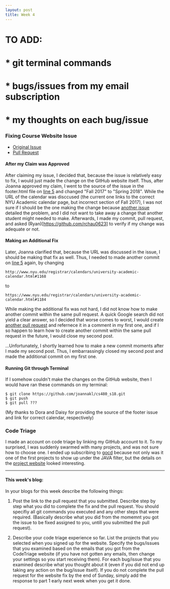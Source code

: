 ```yaml
---
layout: post
title: Week 4
---
```


# TO ADD:
# * git terminal commands
# * bugs/issues from my email subscription
# * my thoughts on each bug/issue

### Fixing Course Website Issue
* [Original Issue](https://github.com/joannakl/cs480_s18/issues/5)
* [Pull Request](https://github.com/joannakl/cs480_s18/pull/53)
#### After my Claim was Approved
After claiming my issue, I decided that, because the issue is relatively easy to fix, I would just made the change on the GitHub website itself. Thus, after Joanna approved my claim, I went to the source of the issue in the footer.html file on [line 5](https://github.com/joannakl/cs480_s18/blob/gh-pages/_includes/footer.html#L5) and changed "Fall 2017" to "Spring 2018". While the URL of the calendar was disccused (the current one links to the correct NYU Academic calendar page, but incorrect section of Fall 2017), I was not sure if I should be the one making the change because [another issue](https://github.com/joannakl/cs480_s18/issues/23) detailed the problem, and I did not want to take away a change that another student might needed to make. Afterwards, I made my commit, pull request, and asked (Ryan)[https://github.com/rchau0623] to verify if my change was adequate or not.

#### Making an Additional Fix
Later, Joanna clarified that, because the URL was discussed in the issue, I should be making that fix as well. Thus, I needed to made another commit on [line 5](https://github.com/joannakl/cs480_s18/blob/gh-pages/_includes/footer.html#L5) again, by changing
```
http://www.nyu.edu/registrar/calendars/university-academic-calendar.html#1168
```
to
```
https://www.nyu.edu/registrar/calendars/university-academic-calendar.html#1184
```
While making the additional fix was not hard, I did not know how to make another commit within the same pull request. A quick Google search did not yield a clear answer, so I decided that worse comes to worst, I would create [another pull request](https://github.com/joannakl/cs480_s18/pull/57) and refernece it in a comment in my first one, and if I so happen to learn how to create another commit within the same pull request in the future, I would close my second post.

...Unfortunately, I shortly learned how to make a new commit moments after I made my second post. Thus, I embarrassingly closed my second post and made the additional commit on my first one.

#### Running Git through Terminal
If I somehow couldn't make the changes on the GitHub website, then I would have ran these commands on my terminal:
```
$ git clone https://github.com/joannakl/cs480_s18.git
$ git push
$ git pull ???
```

(My thanks to Dora and Daisy for providing the source of the footer issue and link for correct calendar, respectively)

### Code Triage
I made an account on code triage by linking my GitHub account to it. To my surprised, I was suddenly swarmed with many projects, and was not sure how to choose one. I ended up subscribing to [gocd](https://github.com/gocd/gocdJAVA) because not only was it one of the first projects to show up under the JAVA filter, but the details on the [project website](https://www.gocd.org/) looked interesting.

-------------------
#### This week's blog:
In your blogs for this week describe the following things:
1) Post the link to the pull request that you submitted. Describe step by step what you did to complete the fix and the pull request. You should specifiy all git commands you executed and any other steps that were required. (Basically describe what you did from the momemnt you got the issue to be fixed assigned to you, untill you submitted the pull request). 

2) Describe your code triage experience so far. List the projects that you selected when you signed up for the website. Specify the bugs/issues that you examined based on the emails that you got from the CodeTriage website (if you have not gotten any emails, then change your settings so you start receiving them). For each bug/issue that you examined describe what you thought about it (even if you did not end up taking any action on the bug/issue itself).
If you do not complete the pull request for the website fix by the end of Sunday, simply add the response to part 1 early next week when you get it done.
